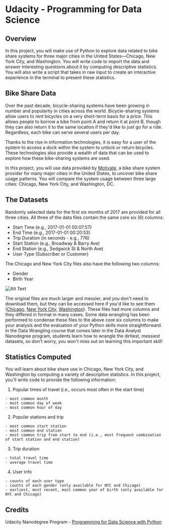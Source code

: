 # Udacity - Programming for Data Science

## Overview

In this project, you will make use of Python to explore data related to bike share systems for three major cities in the United States—Chicago, New York City, and Washington. You will write code to import the data and answer interesting questions about it by computing descriptive statistics. You will also write a script that takes in raw input to create an interactive experience in the terminal to present these statistics.

## Bike Share Data

Over the past decade, bicycle-sharing systems have been growing in number and popularity in cities across the world. Bicycle-sharing systems allow users to rent bicycles on a very short-term basis for a price. This allows people to borrow a bike from point A and return it at point B, though they can also return it to the same location if they'd like to just go for a ride. Regardless, each bike can serve several users per day.

Thanks to the rise in information technologies, it is easy for a user of the system to access a dock within the system to unlock or return bicycles. These technologies also provide a wealth of data that can be used to explore how these bike-sharing systems are used.

In this project, you will use data provided by [Motivate](https://www.motivateco.com/), a bike share system provider for many major cities in the United States, to uncover bike share usage patterns. You will compare the system usage between three large cities: Chicago, New York City, and Washington, DC.

## The Datasets

Randomly selected data for the first six months of 2017 are provided for all three cities. All three of the data files contain the same core six (6) columns:

- Start Time (e.g., 2017-01-01 00:07:57)
- End Time (e.g., 2017-01-01 00:20:53)
- Trip Duration (in seconds - e.g., 776)
- Start Station (e.g., Broadway & Barry Ave)
- End Station (e.g., Sedgwick St & North Ave)
- User Type (Subscriber or Customer)

The Chicago and New York City files also have the following two columns:

- Gender
- Birth Year

![Alt Text](https://video.udacity-data.com/topher/2018/March/5aa771dc_nyc-data/nyc-data.png)

The original files are much larger and messier, and you don't need to download them, but they can be accessed here if you'd like to see them ([Chicago](https://www.divvybikes.com/system-data), [New York City](https://www.citibikenyc.com/system-data), [Washington](https://www.capitalbikeshare.com/system-data)). These files had more columns and they differed in format in many cases. Some data wrangling has been performed to condense these files to the above core six columns to make your analysis and the evaluation of your Python skills more straightforward. In the Data Wrangling course that comes later in the Data Analyst Nanodegree program, students learn how to wrangle the dirtiest, messiest datasets, so don't worry, you won't miss out on learning this important skill!

## Statistics Computed

You will learn about bike share use in Chicago, New York City, and Washington by computing a variety of descriptive statistics. In this project, you'll write code to provide the following information:

  1. Popular times of travel (i.e., occurs most often in the start time)

    - most common month
    - most common day of week
    - most common hour of day

  2. Popular stations and trip

    - most common start station
    - most common end station
    - most common trip from start to end (i.e., most frequent combination of start station and end station)

  3. Trip duration

    - total travel time
    - average travel time

  4. User info

    - counts of each user type
    - counts of each gender (only available for NYC and Chicago)
    - earliest, most recent, most common year of birth (only available for NYC and Chicago)

## Credits

Udacity Nanodegree Program - [Programming for Data Science with Python](https://www.udacity.com/course/programming-for-data-science-nanodegree--nd104)

